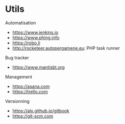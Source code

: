 # Utils

Automatisation
* https://www.jenkins.io
* https://www.phing.info
* https://robo.li
* http://rocketeer.autopergamene.eu: PHP task runner

Bug tracker
* https://www.mantisbt.org

Management
* https://asana.com
* https://trello.com

Versionning
* https://alx.github.io/gitbook
* https://git-scm.com
